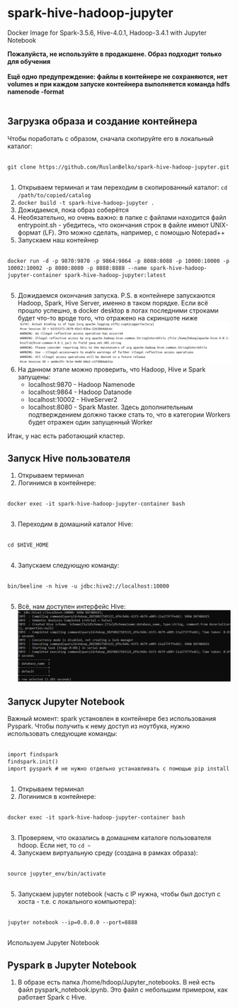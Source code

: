 # spark-hive-hadoop-jupyter
Docker Image for Spark-3.5.6, Hive-4.0.1, Hadoop-3.4.1 with Jupyter Notebook

**Пожалуйста, не используйте в продакшене. Образ подходит только для обучения**<br>
<br>
**Ещё одно предупреждение: файлы в контейнере не сохраняются, нет volumes и при каждом запуске контейнера выполняется команда hdfs namenode -format**<br>
<br>

## Загрузка образа и создание контейнера
Чтобы поработать с образом, сначала скопируйте его в локальный каталог:
<pre>
    <code>
git clone https://github.com/RuslanBelko/spark-hive-hadoop-jupyter.git
    </code>
</pre>

1. Открываем терминал и там переходим в скопированный каталог: `cd /path/to/copied/catalog`
2. `docker build -t spark-hive-hadoop-jupyter .`
3. Дожидаемся, пока образ соберётся
4. Необязательно, но очень важно: в папке с файлами находится файл entrypoint.sh - убедитесь, что окончания строк в файле имеют UNIX-формат (LF). Это можно сделать, например, с помощью Notepad++
5. Запускаем наш контейнер
<pre>
    <code>
docker run -d -p 9870:9870 -p 9864:9864 -p 8088:8088 -p 10000:10000 -p 10002:10002 -p 8080:8080 -p 8888:8888 --name spark-hive-hadoop-jupyter-container spark-hive-hadoop-jupyter:latest
    </code>
</pre>
5. Дожидаемся окончания запуска. P.S. в контейнере запускаются Hadoop, Spark, Hive Server, именно в таком порядке. Если всё прошло успешно, в docker desktop в логах последними строками будет что-то вроде того, что отражено на скриншоте ниже<br>
![alt text](Images/Docker_ready.png)
6. На данном этапе можно проверить, что Hadoop, Hive и Spark запущены:
    - localhost:9870 - Hadoop Namenode
    - localhost:9864 - Hadoop Datanode
    - localhost:10002 - HiveServer2
    - localhost:8080 - Spark Master. Здесь дополнительным подтверждением должно также стать то, что в категории Workers будет отражен один запущенный Worker

Итак, у нас есть работающий кластер.

## Запуск Hive пользователя

1. Открываем терминал
2. Логинимся в контейнере:
<pre>
    <code>
docker exec -it spark-hive-hadoop-jupyter-container bash
    </code>
</pre>
3. Переходим в домашний каталог Hive:
<pre>
    <code>
cd $HIVE_HOME
    </code>
</pre>
4. Запускаем следующую команду:
<pre>
    <code>
bin/beeline -n hive -u jdbc:hive2://localhost:10000
    </code>
</pre>
5. Всё, нам доступен интерфейс Hive:<br>
![alt text](Images/Hive_client.png)

## Запуск Jupyter Notebook

Важный момент: spark установлен в контейнере без использования Pyspark. Чтобы получить к нему доступ из ноутбука, нужно использовать следующие команды:
<pre>
    <code>
import findspark
findspark.init()
import pyspark # не нужно отдельно устанавливать с помощью pip install
    </code>
</pre>

1. Открываем терминал
2. Логинимся в контейнере:
<pre>
    <code>
docker exec -it spark-hive-hadoop-jupyter-container bash
    </code>
</pre>
3. Проверяем, что оказались в домашнем каталоге пользователя hdoop. Если нет, то `cd ~`
4. Запускаем виртуальную среду (создана в рамках образа):
<pre>
    <code>
source jupyter_env/bin/activate
    </code>
</pre>
5. Запускаем jupyter notebook (часть с IP нужна, чтобы был доступ с хоста - т.е. с локального компьютера):
<pre>
    <code>
jupyter notebook --ip=0.0.0.0 --port=8888
    </code>
</pre>

Используем Jupyter Notebook

## Pyspark в Jupyter Notebook

1. В образе есть папка /home/hdoop/Jupyter_notebooks. В ней есть файл pyspark_notebook.ipynb. Это файл с небольшим примером, как работает Spark с Hive.
